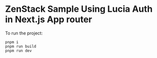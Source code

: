 # ZenStack Sample Using Lucia Auth in Next.js App router

To run the project:

```
pnpm i
pnpm run build
pnpm run dev
```
